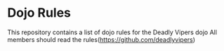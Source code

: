 Dojo Rules
==========

This repository contains a list of dojo rules for the Deadly Vipers dojo
All members should read the rules(https://github.com/deadlyvipers)
